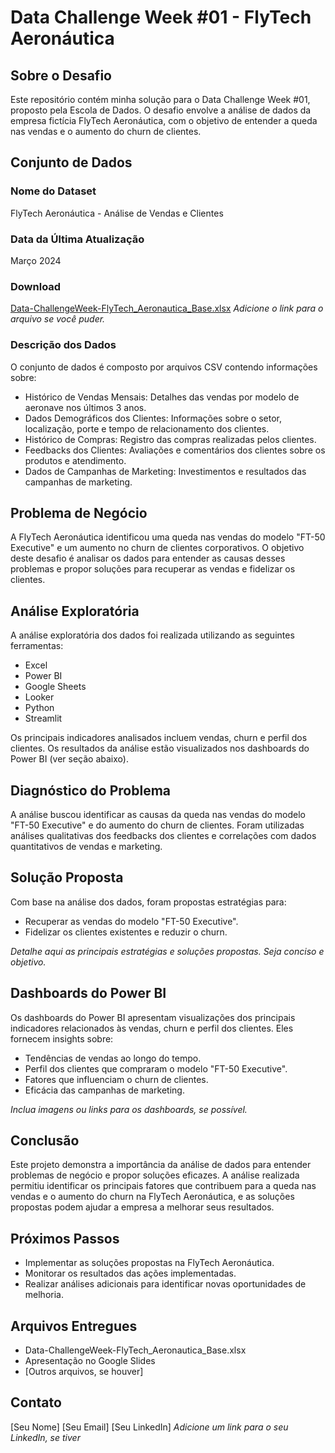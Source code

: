 # Data Challenge Week #01 - FlyTech Aeronáutica

## Sobre o Desafio
Este repositório contém minha solução para o Data Challenge Week #01, proposto pela Escola de Dados. O desafio envolve a análise de dados da empresa fictícia FlyTech Aeronáutica, com o objetivo de entender a queda nas vendas e o aumento do churn de clientes.

## Conjunto de Dados
### Nome do Dataset
FlyTech Aeronáutica - Análise de Vendas e Clientes

### Data da Última Atualização
Março 2024

### Download
[Data-ChallengeWeek-FlyTech_Aeronautica_Base.xlsx](link_para_o_arquivo_se_disponível)  *Adicione o link para o arquivo se você puder.*

### Descrição dos Dados
O conjunto de dados é composto por arquivos CSV contendo informações sobre:
* Histórico de Vendas Mensais: Detalhes das vendas por modelo de aeronave nos últimos 3 anos.
* Dados Demográficos dos Clientes: Informações sobre o setor, localização, porte e tempo de relacionamento dos clientes.
* Histórico de Compras: Registro das compras realizadas pelos clientes.
* Feedbacks dos Clientes: Avaliações e comentários dos clientes sobre os produtos e atendimento.
* Dados de Campanhas de Marketing: Investimentos e resultados das campanhas de marketing.

## Problema de Negócio
A FlyTech Aeronáutica identificou uma queda nas vendas do modelo "FT-50 Executive" e um aumento no churn de clientes corporativos. O objetivo deste desafio é analisar os dados para entender as causas desses problemas e propor soluções para recuperar as vendas e fidelizar os clientes.

## Análise Exploratória
A análise exploratória dos dados foi realizada utilizando as seguintes ferramentas:
* Excel
* Power BI
* Google Sheets
* Looker
* Python
* Streamlit

Os principais indicadores analisados incluem vendas, churn e perfil dos clientes. Os resultados da análise estão visualizados nos dashboards do Power BI (ver seção abaixo).

## Diagnóstico do Problema
A análise buscou identificar as causas da queda nas vendas do modelo "FT-50 Executive" e do aumento do churn de clientes. Foram utilizadas análises qualitativas dos feedbacks dos clientes e correlações com dados quantitativos de vendas e marketing.

## Solução Proposta
Com base na análise dos dados, foram propostas estratégias para:
* Recuperar as vendas do modelo "FT-50 Executive".
* Fidelizar os clientes existentes e reduzir o churn.

*Detalhe aqui as principais estratégias e soluções propostas. Seja conciso e objetivo.*

## Dashboards do Power BI
Os dashboards do Power BI apresentam visualizações dos principais indicadores relacionados às vendas, churn e perfil dos clientes. Eles fornecem insights sobre:

* Tendências de vendas ao longo do tempo.
* Perfil dos clientes que compraram o modelo "FT-50 Executive".
* Fatores que influenciam o churn de clientes.
* Eficácia das campanhas de marketing.

*Inclua imagens ou links para os dashboards, se possível.*

## Conclusão
Este projeto demonstra a importância da análise de dados para entender problemas de negócio e propor soluções eficazes. A análise realizada permitiu identificar os principais fatores que contribuem para a queda nas vendas e o aumento do churn na FlyTech Aeronáutica, e as soluções propostas podem ajudar a empresa a melhorar seus resultados.

## Próximos Passos
* Implementar as soluções propostas na FlyTech Aeronáutica.
* Monitorar os resultados das ações implementadas.
* Realizar análises adicionais para identificar novas oportunidades de melhoria.

## Arquivos Entregues
* Data-ChallengeWeek-FlyTech_Aeronautica_Base.xlsx
* Apresentação no Google Slides
* [Outros arquivos, se houver]

## Contato
[Seu Nome]
[Seu Email]
[Seu LinkedIn] *Adicione um link para o seu LinkedIn, se tiver*
